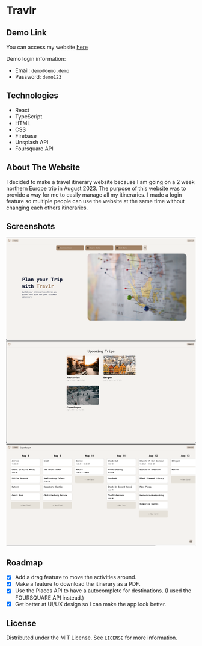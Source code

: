 # Travlr

## Demo Link

You can access my website [here](https://travlr-9c098.web.app/)

Demo login information:

- Email: `demo@demo.demo`
- Password: `demo123`

## Technologies

- React
- TypeScript
- HTML
- CSS
- Firebase
- Unsplash API
- Foursquare API

## About The Website

I decided to make a travel itinerary website because I am going on a 2 week
northern Europe trip in August 2023. The purpose of this website was to provide
a way for me to easily manage all my itineraries. I made a login feature so multiple
people can use the website at the same time without changing each others itineraries.

## Screenshots

![Home Page](./public/screenshots/home.png "Home Page")
![Trips Page](./public/screenshots/trips.png "Trips Page")
![Planner Page](./public/screenshots/planner.png "Planner Page")

## Roadmap

- [x] Add a drag feature to move the activities around.
- [x] Make a feature to download the itinerary as a PDF.
- [x] Use the Places API to have a autocomplete for destinations. (I used the FOURSQUARE API instead.)
- [x] Get better at UI/UX design so I can make the app look better.

## License

Distributed under the MIT License. See `LICENSE` for more information.
